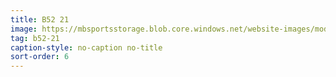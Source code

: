 ```yaml
---
title: B52 21
image: https://mbsportsstorage.blob.core.windows.net/website-images/model-gallery/2018/b21/2018-b21-06.jpg
tag: b52-21
caption-style: no-caption no-title
sort-order: 6
---
```

